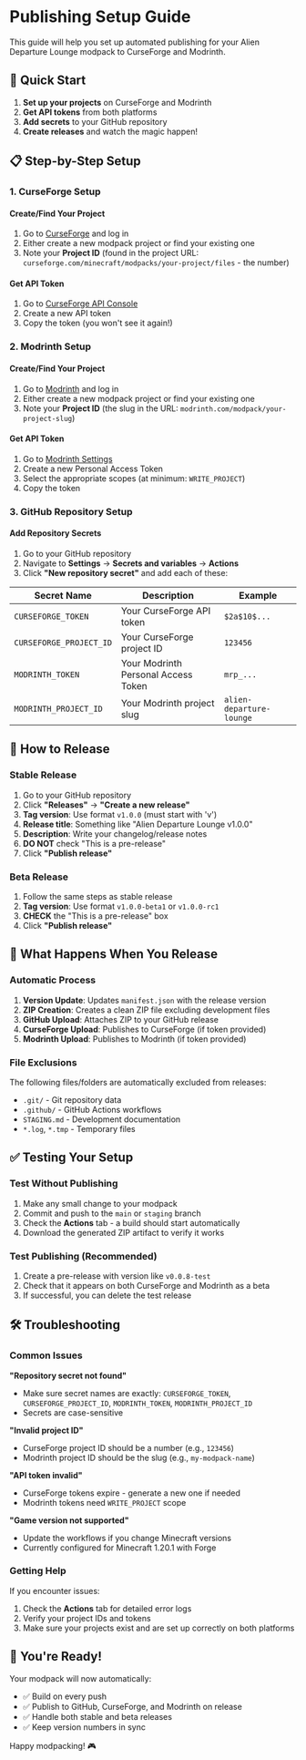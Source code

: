 # Publishing Setup Guide

This guide will help you set up automated publishing for your Alien Departure Lounge modpack to CurseForge and Modrinth.

## 🚀 Quick Start

1. **Set up your projects** on CurseForge and Modrinth
2. **Get API tokens** from both platforms
3. **Add secrets** to your GitHub repository
4. **Create releases** and watch the magic happen!

## 📋 Step-by-Step Setup

### 1. CurseForge Setup

#### Create/Find Your Project
1. Go to [CurseForge](https://www.curseforge.com/) and log in
2. Either create a new modpack project or find your existing one
3. Note your **Project ID** (found in the project URL: `curseforge.com/minecraft/modpacks/your-project/files` - the number)

#### Get API Token
1. Go to [CurseForge API Console](https://console.curseforge.com/)
2. Create a new API token
3. Copy the token (you won't see it again!)

### 2. Modrinth Setup

#### Create/Find Your Project
1. Go to [Modrinth](https://modrinth.com/) and log in
2. Either create a new modpack project or find your existing one
3. Note your **Project ID** (the slug in the URL: `modrinth.com/modpack/your-project-slug`)

#### Get API Token
1. Go to [Modrinth Settings](https://modrinth.com/settings/pats)
2. Create a new Personal Access Token
3. Select the appropriate scopes (at minimum: `WRITE_PROJECT`)
4. Copy the token

### 3. GitHub Repository Setup

#### Add Repository Secrets
1. Go to your GitHub repository
2. Navigate to **Settings** → **Secrets and variables** → **Actions**
3. Click **"New repository secret"** and add each of these:

| Secret Name | Description | Example |
|-------------|-------------|---------|
| `CURSEFORGE_TOKEN` | Your CurseForge API token | `$2a$10$...` |
| `CURSEFORGE_PROJECT_ID` | Your CurseForge project ID | `123456` |
| `MODRINTH_TOKEN` | Your Modrinth Personal Access Token | `mrp_...` |
| `MODRINTH_PROJECT_ID` | Your Modrinth project slug | `alien-departure-lounge` |

## 🎯 How to Release

### Stable Release
1. Go to your GitHub repository
2. Click **"Releases"** → **"Create a new release"**
3. **Tag version**: Use format `v1.0.0` (must start with 'v')
4. **Release title**: Something like "Alien Departure Lounge v1.0.0"
5. **Description**: Write your changelog/release notes
6. **DO NOT** check "This is a pre-release"
7. Click **"Publish release"**

### Beta Release
1. Follow the same steps as stable release
2. **Tag version**: Use format `v1.0.0-beta1` or `v1.0.0-rc1`
3. **CHECK** the "This is a pre-release" box
4. Click **"Publish release"**

## 🔧 What Happens When You Release

### Automatic Process
1. **Version Update**: Updates `manifest.json` with the release version
2. **ZIP Creation**: Creates a clean ZIP file excluding development files
3. **GitHub Upload**: Attaches ZIP to your GitHub release
4. **CurseForge Upload**: Publishes to CurseForge (if token provided)
5. **Modrinth Upload**: Publishes to Modrinth (if token provided)

### File Exclusions
The following files/folders are automatically excluded from releases:
- `.git/` - Git repository data
- `.github/` - GitHub Actions workflows
- `STAGING.md` - Development documentation
- `*.log`, `*.tmp` - Temporary files

## ✅ Testing Your Setup

### Test Without Publishing
1. Make any small change to your modpack
2. Commit and push to the `main` or `staging` branch
3. Check the **Actions** tab - a build should start automatically
4. Download the generated ZIP artifact to verify it works

### Test Publishing (Recommended)
1. Create a pre-release with version like `v0.0.8-test`
2. Check that it appears on both CurseForge and Modrinth as a beta
3. If successful, you can delete the test release

## 🛠️ Troubleshooting

### Common Issues

**"Repository secret not found"**
- Make sure secret names are exactly: `CURSEFORGE_TOKEN`, `CURSEFORGE_PROJECT_ID`, `MODRINTH_TOKEN`, `MODRINTH_PROJECT_ID`
- Secrets are case-sensitive

**"Invalid project ID"**
- CurseForge project ID should be a number (e.g., `123456`)
- Modrinth project ID should be the slug (e.g., `my-modpack-name`)

**"API token invalid"**
- CurseForge tokens expire - generate a new one if needed
- Modrinth tokens need `WRITE_PROJECT` scope

**"Game version not supported"**
- Update the workflows if you change Minecraft versions
- Currently configured for Minecraft 1.20.1 with Forge

### Getting Help
If you encounter issues:
1. Check the **Actions** tab for detailed error logs
2. Verify your project IDs and tokens
3. Make sure your projects exist and are set up correctly on both platforms

## 🎉 You're Ready!

Your modpack will now automatically:
- ✅ Build on every push
- ✅ Publish to GitHub, CurseForge, and Modrinth on release
- ✅ Handle both stable and beta releases
- ✅ Keep version numbers in sync

Happy modpacking! 🎮
